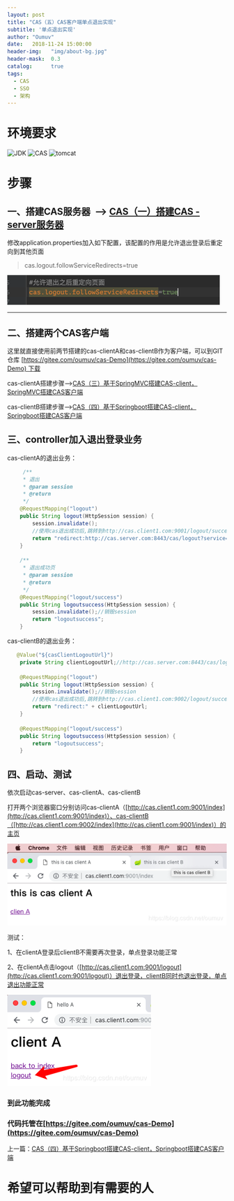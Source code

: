 ```yaml
---
layout: post
title: "CAS（五）CAS客户端单点退出实现"
subtitle: '单点退出实现'
author: "Oumuv"
date:   2018-11-24 15:00:00
header-img:   "img/about-bg.jpg"
header-mask:  0.3
catalog:      true
tags:
  - CAS
  - SSO
  - 架构
---
```


环境要求
====

![JDK](https://img.shields.io/badge/JDK-8+-green.svg)
![CAS](https://img.shields.io/badge/CAS-5.2-green.svg)
![tomcat](https://img.shields.io/badge/tomcat-8+-green.svg)

步骤
==

一、搭建CAS服务器  --> [CAS（一）搭建CAS - server服务器](https://blog.csdn.net/oumuv/article/details/83377945)
-----------------------------------------------------------------------------------------------

修改application.properties加入如下配置，该配置的作用是允许退出登录后重定向到其他页面

> cas.logout.followServiceRedirects=true

![](https://raw.githubusercontent.com/Oumuv/oumuv.github.io/master/img/2018/11/24/31.png)​

------------------------------------------------------

二、搭建两个CAS客户端
------------

这里就直接使用前两节搭建的cas-clientA和cas-clientB作为客户端，可以到GIT仓库 [https://gitee.com/oumuv/cas-Demo](https://gitee.com/oumuv/cas-Demo) 下载

cas-clientA搭建步骤-->[CAS（三）基于SpringMVC搭建CAS-client，SpringMVC搭建CAS客户端](https://blog.csdn.net/oumuv/article/details/84314722)

cas-clientB搭建步骤-->[CAS（四）基于Springboot搭建CAS-client，Springboot搭建CAS客户端](https://blog.csdn.net/oumuv/article/details/84317757)

三、controller加入退出登录业务
--------------------

cas-clientA的退出业务：

```java
     /**
     * 退出
     * @param session
     * @return
     */
    @RequestMapping("logout")
    public String logout(HttpSession session) {
        session.invalidate();
        //使用cas退出成功后,跳转到http://cas.client1.com:9001/logout/success
        return "redirect:http://cas.server.com:8443/cas/logout?service=http://cas.client1.com:9001/logout/success";
    }

    /**
     * 退出成功页
     * @param session
     * @return
     */
    @RequestMapping("logout/success")
    public String logoutsuccess(HttpSession session) {
        session.invalidate();//销毁session
        return "logoutsuccess";
    }

```

cas-clientB的退出业务：

```java
   @Value("${casClientLogoutUrl}")
    private String clientLogoutUrl;//http://cas.server.com:8443/cas/logout?service=http://cas.client1.com:9002/logout/success

    @RequestMapping("logout")
    public String logout(HttpSession session) {
        session.invalidate();//销毁session
        //使用cas退出成功后,跳转到http://cas.client1.com:9002/logout/success
        return "redirect:" + clientLogoutUrl;
    }

    @RequestMapping("logout/success")
    public String logoutsuccess(HttpSession session) {
        return "logoutsuccess";
    }

```

四、启动、测试
-------

依次启动cas-server、cas-clientA、cas-clientB

打开两个浏览器窗口分别访问cas-clientA（[http://cas.client1.com:9001/index](http://cas.client1.com:9001/index)）、cas-clientB（[http://cas.client1.com:9002/index](http://cas.client1.com:9001/index)）的主页

![](https://raw.githubusercontent.com/Oumuv/oumuv.github.io/master/img/2018/11/24/32.png)​


测试：

1、在clientA登录后clientB不需要再次登录，单点登录功能正常

2、在clientA点击logout（[http://cas.client1.com:9001/logout](http://cas.client1.com:9001/logout)）退出登录，clientB同时也退出登录，单点退出功能正常

![](https://raw.githubusercontent.com/Oumuv/oumuv.github.io/master/img/2018/11/24/33.png)​


### 到此功能完成

### 代码托管在[https://gitee.com/oumuv/cas-Demo](https://gitee.com/oumuv/cas-Demo)

上一篇：[CAS（四）基于Springboot搭建CAS-client，Springboot搭建CAS客户端](https://blog.csdn.net/oumuv/article/details/84317757)

希望可以帮助到有需要的人
============